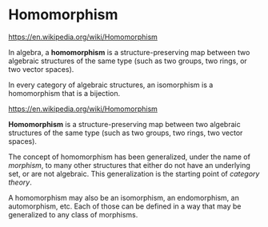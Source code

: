 # Homomorphism

https://en.wikipedia.org/wiki/Homomorphism

In algebra, a **homomorphism** is a structure-preserving map between two algebraic structures of the same type (such as two groups, two rings, or two vector spaces).

In every category of algebraic structures, an isomorphism is a homomorphism that is a bijection.

https://en.wikipedia.org/wiki/Homomorphism


**Homomorphism** is a structure-preserving map between two algebraic structures of the same type (such as two groups, two rings, two vector spaces).

The concept of homomorphism has been generalized, under the name of *morphism*, to many other structures that either do not have an underlying set, or are not algebraic. This generalization is the starting point of *category theory*.

A homomorphism may also be an isomorphism, an endomorphism, an automorphism, etc. Each of those can be defined in a way that may be generalized to any class of morphisms.
